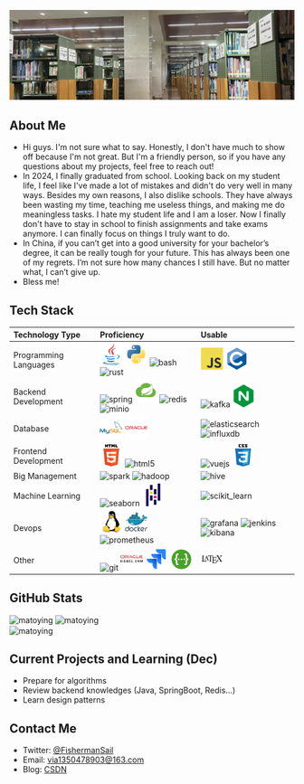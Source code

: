 ![The past](https://github.com/MatoYing/MatoYing/raw/main/images/banner.png)

## About Me

+ Hi guys. I'm not sure what to say. Honestly, I don't have much to show off because I'm not great. But I'm a friendly person, so if you have any questions about my projects, feel free to reach out!
+ In 2024, I finally graduated from school. Looking back on my student life, I feel like I've made a lot of mistakes and didn't do very well in many ways. Besides my own reasons, I also dislike schools. They have always been wasting my time, teaching me useless things, and making me do meaningless tasks. I hate my student life and I am a loser. Now I finally don't have to stay in school to finish assignments and take exams anymore. I can finally focus on things I truly want to do.
+ In China, if you can’t get into a good university for your bachelor’s degree, it can be really tough for your future. This has always been one of my regrets. I’m not sure how many chances I still have. But no matter what, I can’t give up.
+ Bless me!  

## Tech Stack

|Technology Type|Proficiency|Usable|
|:-|:-|:-|
|Programming Languages|<img src="https://raw.githubusercontent.com/devicons/devicon/master/icons/java/java-original.svg" alt="java" width="40" height="40"/> <img src="https://raw.githubusercontent.com/devicons/devicon/master/icons/python/python-original.svg" alt="python" width="40" height="40"/> <img src="https://www.vectorlogo.zone/logos/gnu_bash/gnu_bash-icon.svg" alt="bash" width="40" height="40"/> <img src="https://www.vectorlogo.zone/logos/rust-lang/rust-lang-icon.svg" alt="rust" width="40" height="40"/>|<img src="https://raw.githubusercontent.com/devicons/devicon/master/icons/javascript/javascript-original.svg" alt="javascript" width="40" height="40"/> <img src="https://raw.githubusercontent.com/devicons/devicon/master/icons/c/c-original.svg" alt="c" width="40" height="40"/>|
|Backend Development|<img src="https://www.vectorlogo.zone/logos/springio/springio-icon.svg" alt="spring" width="40" height="40"/> <img src="https://github.com/MatoYing/MatoYing/raw/main/images/springcloud.png" alt="springcloud" width="40" height="40"/> <img src="https://www.vectorlogo.zone/logos/redis/redis-icon.svg" alt="redis" width="40" height="40"/> <img src="https://upload.vectorlogo.zone/logos/minioio/images/a2855883-f991-4ac6-949c-45e3fe33bf47.svg" alt="minio" width="40" height="40"/>|<img src="https://www.vectorlogo.zone/logos/apache_kafka/apache_kafka-icon.svg" alt="kafka" width="40" height="40"/> <img src="https://raw.githubusercontent.com/devicons/devicon/master/icons/nginx/nginx-original.svg" alt="nginx" width="40" height="40"/>|
|Database|<img src="https://raw.githubusercontent.com/devicons/devicon/master/icons/mysql/mysql-original-wordmark.svg" alt="mysql" width="40" height="40"/> <img src="https://raw.githubusercontent.com/devicons/devicon/master/icons/oracle/oracle-original.svg" alt="oracle" width="40" height="40"/>|<img src="https://www.vectorlogo.zone/logos/elastic/elastic-icon.svg" alt="elasticsearch" width="40" height="40"/> <img src="https://www.vectorlogo.zone/logos/influxdata/influxdata-icon.svg" alt="influxdb" width="40" height="40"/>|
|Frontend Development|<img src="https://raw.githubusercontent.com/devicons/devicon/master/icons/html5/html5-original-wordmark.svg" alt="html5" width="40" height="40"/> <img src="https://upload.vectorlogo.zone/logos/getbootstrap/images/987f8f6c-263a-47b1-a85d-853cfca215d9.svg" alt="html5" width="40" height="40"/>|<img src="https://www.vectorlogo.zone/logos/vuejs/vuejs-icon.svg" alt="vuejs" width="40" height="40"/> <img src="https://raw.githubusercontent.com/devicons/devicon/master/icons/css3/css3-original-wordmark.svg" alt="css3" width="40" height="40"/>|
|Big Management|<img src="https://www.vectorlogo.zone/logos/apache_spark/apache_spark-ar21.svg" alt="spark" width="40" height="40"/> <img src="https://www.vectorlogo.zone/logos/apache_hadoop/apache_hadoop-icon.svg" alt="hadoop" width="40" height="40"/>|<img src="https://www.vectorlogo.zone/logos/apache_hive/apache_hive-icon.svg" alt="hive" width="40" height="40"/>|
|Machine Learning|<img src="https://seaborn.pydata.org/_images/logo-mark-lightbg.svg" alt="seaborn" width="40" height="40"/> <img src="https://raw.githubusercontent.com/devicons/devicon/2ae2a900d2f041da66e950e4d48052658d850630/icons/pandas/pandas-original.svg" alt="pandas" width="40" height="40"/>|<img src="https://upload.wikimedia.org/wikipedia/commons/0/05/Scikit_learn_logo_small.svg" alt="scikit_learn" width="40" height="40"/>|
|Devops|<img src="https://raw.githubusercontent.com/devicons/devicon/master/icons/linux/linux-original.svg" alt="linux" width="40" height="40"/> <img src="https://raw.githubusercontent.com/devicons/devicon/master/icons/docker/docker-original-wordmark.svg" alt="docker" width="40" height="40"/> <img src="https://www.vectorlogo.zone/logos/prometheusio/prometheusio-icon.svg" alt="prometheus" width="40" height="40"/>|<img src="https://www.vectorlogo.zone/logos/grafana/grafana-icon.svg" alt="grafana" width="40" height="40"/> <img src="https://www.vectorlogo.zone/logos/jenkins/jenkins-icon.svg" alt="jenkins" width="40" height="40"/> <img src="https://www.vectorlogo.zone/logos/elasticco_kibana/elasticco_kibana-icon.svg" alt="kibana" width="40" height="40"/>|
|Other|<img src="https://www.vectorlogo.zone/logos/git-scm/git-scm-icon.svg" alt="git" width="40" height="40"/> <img src="https://github.com/MatoYing/MatoYing/raw/main/images/siebel.png" alt="siebel" width="40" height="40"/> <img src="https://github.com/MatoYing/MatoYing/raw/main/images/jira.png" alt="jira" width="40" height="40"/> <img src="https://github.com/MatoYing/MatoYing/raw/main/images/swagger.png" alt="swagger" width="40" height="40"/>|<img src="https://github.com/MatoYing/MatoYing/raw/main/images/latex.png" alt="latex" width="40" height="40"/>|

## GitHub Stats

<div>
  <img height="195px" src="https://github-readme-stats.vercel.app/api?username=matoying&show_icons=true&locale=en" alt="matoying"/>
  <img height="195px" src="https://github-readme-stats.vercel.app/api/top-langs?username=matoying&show_icons=true&locale=en&layout=compact&hide=Jupyter%20Notebook,CSS" alt="matoying"/>
</div>
<div>
  <img align="center" src="https://github-readme-streak-stats.herokuapp.com?user=matoying&mode=weekly" alt="matoying" />
</div>

## Current Projects and Learning (Dec)
+ Prepare for algorithms
+ Review backend knowledges (Java, SpringBoot, Redis...)
+ Learn design patterns

## Contact Me
+ Twitter: [@FishermanSail](https://x.com/FishermanSail)
+ Email: via1350478903@163.com
+ Blog: [CSDN](https://blog.csdn.net/Fishermen_sail)
